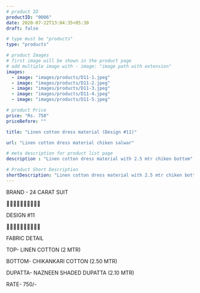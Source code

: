 ```yaml
---
# product ID
productID: "0006"
date: 2020-07-22T13:04:35+05:30
draft: false

# type must be "products"
type: "products"

# product Images
# first image will be shown in the product page
# add multiple image with - image: "image path with extension"
images:
  - image: "images/products/D11-1.jpeg"
  - image: "images/products/D11-2.jpeg"
  - image: "images/products/D11-3.jpeg"
  - image: "images/products/D11-4.jpeg"
  - image: "images/products/D11-5.jpeg"

# product Price
price: "Rs. 750"
priceBefore: ""

title: "Linen cotton dress material (Design #11)"

url: "Linen cotton dress material chiken salwar"

# meta description for product list page
description : "Linen cotton dress material with 2.5 mtr chiken bottom"

# Product Short Description
shortDescription: "Linen cotton dress material with 2.5 mtr chiken bottom"
---
```

BRAND - 24 CARAT SUIT

💐💐💐💐💐💐💐💐💐💐

DESIGN #11

🌷🌷🌷🌷🌷🌷🌷🌷🌷🌷

FABRIC DETAIL

TOP- LINEN COTTON (2 MTR)

BOTTOM- CHIKANKARI COTTON (2.50 MTR)

DUPATTA- NAZNEEN SHADED DUPATTA (2.10 MTR)

RATE- 750/-
